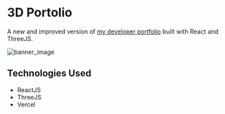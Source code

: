 # 3D Portolio
A new and improved version of [my developer portfolio](https://thr33d.vercel.app/) built with React and ThreeJS.

![banner_image](https://i.imgur.com/jwsYgV5.png)

## Technologies Used
* ReactJS
* ThreeJS
* Vercel